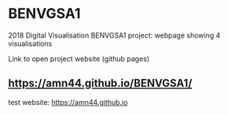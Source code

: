 # BENVGSA1
2018 Digital Visualisation BENVGSA1 project: webpage showing 4 visualisations

Link to open project website (github pages) 

## https://amn44.github.io/BENVGSA1/
test website: 
https://amn44.github.io
